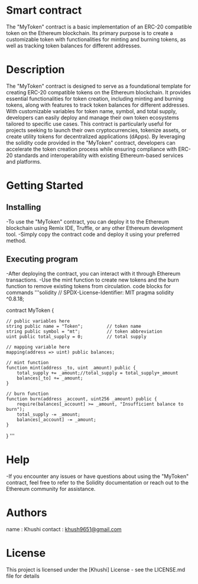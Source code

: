 # Smart contract
The "MyToken" contract is a basic implementation of an ERC-20 compatible token on the Ethereum blockchain.
Its primary purpose is to create a customizable token with functionalities for minting and burning tokens, 
as well as tracking token balances for different addresses.

# Description
The "MyToken" contract is designed to serve as a foundational template for creating ERC-20 compatible tokens on the Ethereum blockchain. 
It provides essential functionalities for token creation, including minting and burning tokens, along with features to track token balances for different addresses. 
With customizable variables for token name, symbol, and total supply, developers can easily deploy and manage their own token ecosystems tailored to specific use cases. 
This contract is particularly useful for projects seeking to launch their own cryptocurrencies, tokenize assets, or create utility tokens for decentralized 
applications (dApps). By leveraging the solidity code provided in the "MyToken" contract, developers can accelerate the token creation process while ensuring compliance 
with ERC-20 standards and interoperability with existing Ethereum-based services and platforms.

# Getting Started
## Installing
-To use the "MyToken" contract, you can deploy it to the Ethereum blockchain using Remix IDE, Truffle, or any other Ethereum development tool.
-Simply copy the contract code and deploy it using your preferred method.

## Executing program
-After deploying the contract, you can interact with it through Ethereum transactions.
-Use the mint function to create new tokens and the burn function to remove existing tokens from circulation.
code blocks for commands
'''solidity
// SPDX-License-Identifier: MIT
pragma solidity ^0.8.18;

contract MyToken {

    // public variables here
    string public name = "Token";         // token name
    string public symbol = "mt";          // token abbreviation
    uint public total_supply = 0;         // total supply

    // mapping variable here
    mapping(address => uint) public balances;

    // mint function
    function mint(address _to, uint _amount) public {
        total_supply += _amount;//total_supply = total_supply+_amount
        balances[_to] += _amount;
    }

    // burn function
    function burn(address _account, uint256 _amount) public {
        require(balances[_account] >= _amount, "Insufficient balance to burn");
        total_supply -= _amount;
        balances[_account] -= _amount;
    }
}
'''
# Help
-If you encounter any issues or have questions about using the "MyToken" contract, feel free to refer to the Solidity documentation or reach out 
to the Ethereum community for assistance.

# Authors
name : Khushi
contact : khush9651@gmail.com

# License
This project is licensed under the [Khushi] License - see the LICENSE.md file for details

